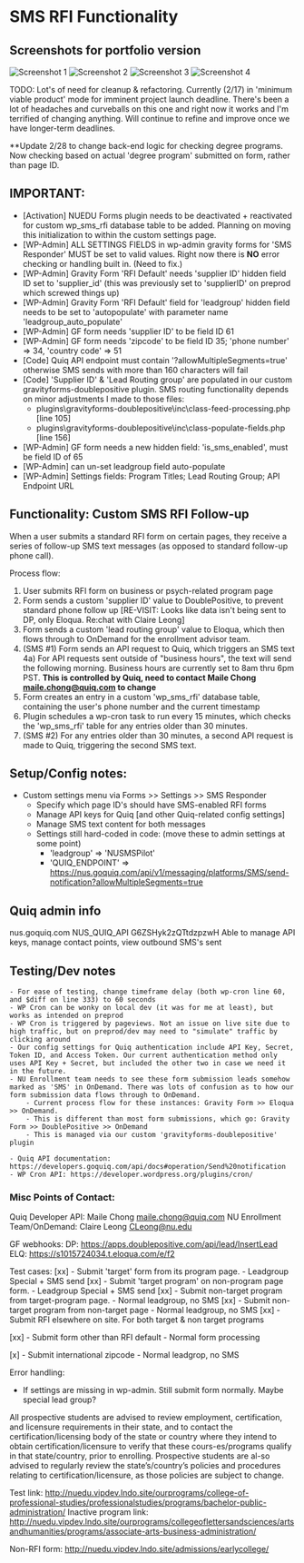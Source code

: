 # SMS RFI Functionality


## Screenshots for portfolio version
![Screenshot 1](/screenshots/sms-1.png?raw=true "Custom Settings Page 1")
![Screenshot 2](/screenshots/sms-2.png?raw=true "Custom Settings Page 2")
![Screenshot 3](/screenshots/sms-3.png?raw=true "RFI Form Front End")
![Screenshot 4](/screenshots/sms-4.jpg?raw=true "SMS Text Results")

TODO: Lot's of need for cleanup & refactoring. Currently (2/17) in 'minimum viable product' mode for imminent project launch deadline. There's been a lot of headaches and curveballs on this one and right now it works and I'm terrified of changing anything. Will continue to refine and improve once we have longer-term deadlines.

**Update 2/28 to change back-end logic for checking degree programs. Now checking based on actual 'degree program' submitted on form, rather than page ID.

## IMPORTANT:
 - [Activation] NUEDU Forms plugin needs to be deactivated + reactivated for custom wp_sms_rfi database table to be added. Planning on moving this initialization to within the custom settings page.
 - [WP-Admin] ALL SETTINGS FIELDS in wp-admin gravity forms for 'SMS Responder' MUST be set to valid values. Right now there is **NO** error checking or handling built in. (Need to fix.)
 - [WP-Admin] Gravity Form 'RFI Default' needs 'supplier ID' hidden field ID set to 'supplier_id' (this was previously set to 'supplierID' on preprod which screwed things up)
 - [WP-Admin] Gravity Form 'RFI Default' field for 'leadgroup' hidden field needs to be set to 'autopopulate' with parameter name 'leadgroup_auto_populate'
 - [WP-Admin] GF form needs 'supplier ID' to be field ID 61
 - [WP-Admin] GF form needs 'zipcode' to be field ID 35; 'phone number' => 34, 'country code' => 51
 - [Code] Quiq API endpoint must contain '?allowMultipleSegments=true' otherwise SMS sends with more than 160 characters will fail
 - [Code] 'Supplier ID' & 'Lead Routing group' are populated in our custom gravityforms-doublepositive plugin. SMS routing functionality depends on minor adjustments I made to those files:
	- plugins\gravityforms-doublepositive\inc\class-feed-processing.php [line 105]
	- plugins\gravityforms-doublepositive\inc\class-populate-fields.php [line 156]
- [WP-Admin]  GF form needs a new hidden field: 'is_sms_enabled', must be field ID of 65
- [WP-Admin] can un-set leadgroup field auto-populate
- [WP-Admin] Settings fields: Program Titles; Lead Routing Group; API Endpoint URL

## Functionality: Custom SMS RFI Follow-up
When a user submits a standard RFI form on certain pages, they receive a series of follow-up SMS text messages (as opposed to standard follow-up phone call).

Process flow:
1) User submits RFI form on business or psych-related program page
2) Form sends a custom 'supplier ID' value to DoublePositive, to prevent standard phone follow up [RE-VISIT: Looks like data isn't being sent to DP, only Eloqua. Re:chat with Claire Leong]
3) Form sends a custom 'lead routing group' value to Eloqua, which then flows through to OnDemand for the enrollment advisor team.
4) (SMS #1) Form sends an API request to Quiq, which triggers an SMS text
4a) For API requests sent outside of "business hours", the text will send the following morning. Business hours are currently set to 8am thru 6pm PST. **This is controlled by Quiq, need to contact Maile Chong <maile.chong@quiq.com> to change**
5) Form creates an entry in a custom 'wp_sms_rfi' database table, containing the user's phone number and the current timestamp
6) Plugin schedules a wp-cron task to run every 15 minutes, which checks the 'wp_sms_rfi' table for any entries older than 30 minutes.
7) (SMS #2) For any entries older than 30 minutes, a second API request is made to Quiq, triggering the second SMS text.

## Setup/Config notes:
- Custom settings menu via Forms >> Settings >> SMS Responder
	- Specify which page ID's should have SMS-enabled RFI forms
	- Manage API keys for Quiq [and other Quiq-related config settings]
	- Manage SMS text content for both messages
	- Settings still hard-coded in code: (move these to admin settings at some point)
		- 'leadgroup' => 'NUSMSPilot'
		- 'QUIQ_ENDPOINT' => https://nus.goquiq.com/api/v1/messaging/platforms/SMS/send-notification?allowMultipleSegments=true

## Quiq admin info
nus.goquiq.com
NUS_QUIQ_API
G6ZSHyk2zQTtdzpzwH
Able to manage API keys, manage contact points, view outbound SMS's sent

## Testing/Dev notes
	- For ease of testing, change timeframe delay (both wp-cron line 60, and $diff on line 333) to 60 seconds
	- WP Cron can be wonky on local dev (it was for me at least), but works as intended on preprod
	- WP Cron is triggered by pageviews. Not an issue on live site due to high traffic, but on preprod/dev may need to "simulate" traffic by clicking around
	- Our config settings for Quiq authentication include API Key, Secret, Token ID, and Access Token. Our current authentication method only uses API Key + Secret, but included the other two in case we need it in the future.
	- NU Enrollment team needs to see these form submission leads somehow marked as 'SMS' in OnDemand. There was lots of confusion as to how our form submission data flows through to OnDemand.
		- Current process flow for these instances: Gravity Form >> Eloqua >> OnDemand.
		- This is different than most form submissions, which go: Gravity Form >> DoublePositive >> OnDemand
		- This is managed via our custom 'gravityforms-doublepositive' plugin

	- Quiq API documentation: https://developers.goquiq.com/api/docs#operation/Send%20notification
	- WP Cron API: https://developer.wordpress.org/plugins/cron/


### Misc Points of Contact:
Quiq Developer API: Maile Chong <maile.chong@quiq.com>
NU Enrollment Team/OnDemand: Claire Leong <CLeong@nu.edu>




GF webhooks:
DP: https://apps.doublepositive.com/api/lead/InsertLead
ELQ: https://s1015724034.t.eloqua.com/e/f2



Test cases:
[xx] - Submit 'target' form from its program page.
	  - Leadgroup Special + SMS send
[xx] - Submit 'target program' on non-program page form.
	  - Leadgroup Special + SMS send
[xx] - Submit non-target program from target-program page.
	  - Normal leadgroup, no SMS
[xx] - Submit non-target program from non-target page
	  - Normal leadgroup, no SMS
[xx]	- Submit RFI elsewhere on site. For both target & non target programs

[xx] - Submit form other than RFI default
	  - Normal form processing

[x] - Submit international zipcode
	- Normal leadgrop, no SMS


Error handling:
- If settings are missing in wp-admin. Still submit form normally. Maybe special lead group?

All prospective students are advised to review employment, certification, and licensure requirements in their state, and to contact the certification/licensing body of the state or country where they intend to obtain certification/licensure to verify that these cours-es/programs qualify in that state/country, prior to enrolling. Prospective students are al-so advised to regularly review the state’s/country’s policies and procedures relating to certification/licensure, as those policies are subject to change.


Test link: http://nuedu.vipdev.lndo.site/ourprograms/college-of-professional-studies/professionalstudies/programs/bachelor-public-administration/
Inactive program link: http://nuedu.vipdev.lndo.site/ourprograms/collegeoflettersandsciences/artsandhumanities/programs/associate-arts-business-administration/

Non-RFI form: http://nuedu.vipdev.lndo.site/admissions/earlycollege/
